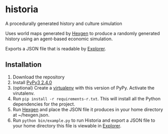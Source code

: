 # historia
A procedurally generated history and culture simulation

Uses world maps generated by [Hexgen](https://github.com/eranimo/hexgen) to produce a randomly generated history using an agent-based economic simulation.

Exports a JSON file that is readable by [Explorer](https://github.com/eranimo/explorer).

## Installation
1. Download the repository
1. Install [PyPy3 2.4.0](http://pypy.org/download.html)
1. (optional) Create a [virtualenv](https://virtualenv.pypa.io/en/latest/) with this version of PyPy. Activate the virutalenv.
1. Run `pip install -r requirements-r.txt`. This will install all the Python dependencies for the project.
1. Run [Hexgen](https://github.com/eranimo/hexgen) and place the JSON file it produces in your home directory at ~/hexgen.json.
1. Run `python bin/example.py` to run Historia and export a JSON file to your home directory this file is viewable in [Explorer](https://github.com/eranimo/explorer).
